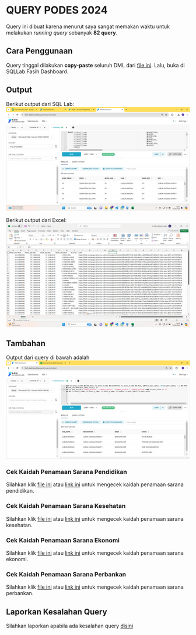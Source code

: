 # QUERY PODES 2024
Query ini dibuat karena menurut saya sangat memakan waktu untuk melakukan *running query* sebanyak **82 query**.

## Cara Penggunaan
Query tinggal dilakukan **copy-paste** seluruh DML dari [file ini](https://github.com/narahunter13/query-anomali-podes/blob/main/query-pusat.sql). Lalu, buka di SQLLab Fasih Dashboard.

## Output
Berikut output dari SQL Lab:
![Output](https://github.com/narahunter13/query-anomali-podes/blob/main/screen_fasih.png)

Berikut output dari Excel:
![Output](https://github.com/narahunter13/query-anomali-podes/blob/main/screen_excel.png)

## Tambahan
Output dari query di bawah adalah ![Output](https://github.com/narahunter13/query-anomali-podes/blob/main/screen_sarana.png)
### Cek Kaidah Penamaan Sarana Pendidikan
Silahkan klik [file ini](https://github.com/narahunter13/query-anomali-podes/blob/main/cek-nama-sarana-pendidikan.sql) atau [link ini](https://fasih-dashboard.bps.go.id/superset/sqllab/?savedQueryId=5212) untuk mengecek kaidah penamaan sarana pendidikan.

### Cek Kaidah Penamaan Sarana Kesehatan
Silahkan klik [file ini](https://github.com/narahunter13/query-anomali-podes/blob/main/cek-nama-sarana-kesehatan.sql) atau [link ini](https://fasih-dashboard.bps.go.id/superset/sqllab/?savedQueryId=5213) untuk mengecek kaidah penamaan sarana kesehatan.

### Cek Kaidah Penamaan Sarana Ekonomi
Silahkan klik [file ini](https://github.com/narahunter13/query-anomali-podes/blob/main/cek-nama-sarana-ekonomi.sql) atau [link ini](https://fasih-dashboard.bps.go.id/superset/sqllab/?savedQueryId=5220) untuk mengecek kaidah penamaan sarana ekonomi.

### Cek Kaidah Penamaan Sarana Perbankan
Silahkan klik [file ini](https://github.com/narahunter13/query-anomali-podes/blob/main/cek-nama-sarana-perbankan.sql) atau [link ini](https://fasih-dashboard.bps.go.id/superset/sqllab?savedQueryId=5699) untuk mengecek kaidah penamaan sarana perbankan.

## Laporkan Kesalahan Query
Silahkan laporkan apabila ada kesalahan query [disini](http://s.bps.go.id/lapor_query_podes)
